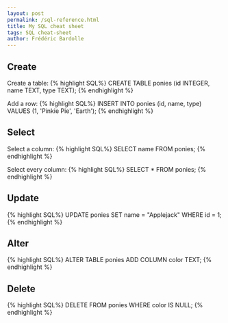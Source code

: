 ```yaml
---
layout: post
permalink: /sql-reference.html
title: My SQL cheat sheet
tags: SQL cheat-sheet
author: Frédéric Bardolle
---
```


## Create

Create a table:
{% highlight SQL%}
CREATE TABLE ponies (id INTEGER, name TEXT, type TEXT);
{% endhighlight %}

Add a row:
{% highlight SQL%}
INSERT INTO ponies (id, name, type) VALUES (1, 'Pinkie Pie', 'Earth');
{% endhighlight %}


## Select

Select a column:
{% highlight SQL%}
SELECT name FROM ponies;
{% endhighlight %}

Select every column:
{% highlight SQL%}
SELECT * FROM ponies;
{% endhighlight %}


## Update

{% highlight SQL%}
UPDATE ponies 
SET name = "Applejack" 
WHERE id = 1; 
{% endhighlight %}


## Alter

{% highlight SQL%}
ALTER TABLE ponies ADD COLUMN color TEXT; 
{% endhighlight %}


## Delete

{% highlight SQL%}
DELETE FROM ponies WHERE color IS NULL;
{% endhighlight %}
